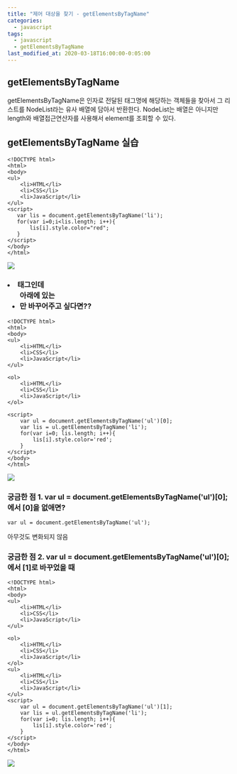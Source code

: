 ```yaml
---
title: "제어 대상을 찾기 - getElementsByTagName"
categories:
  - javascript
tags:
  - javascript
  - getElementsByTagName
last_modified_at: 2020-03-18T16:00:00-0:05:00
---
```


## getElementsByTagName

getElementsByTagName은 인자로 전달된 태그명에 해당하는 객체들을 찾아서 그 리스트를 NodeList라는 유사 배열에 담아서 반환한다. NodeList는 배열은 아니지만 length와 배열접근연산자를 사용해서 element를 조회할 수 있다.

## getElementsByTagName 실습

```
<!DOCTYPE html>
<html>
<body>
<ul>
    <li>HTML</li>
    <li>CSS</li>
    <li>JavaScript</li>
</ul>
<script>
   var lis = document.getElementsByTagName('li');
   for(var i=0;i<lis.length; i++){
       lis[i].style.color="red";
   }
</script>
</body>
</html>
```

![](https://kimmy100b.github.io/assets/images/javascript/getElement/tagName/01-01.jpg)

### <li>태그인데 <ul>아래에 있는 <li>만 바꾸어주고 싶다면??

```
<!DOCTYPE html>
<html>
<body>
<ul>
    <li>HTML</li>
    <li>CSS</li>
    <li>JavaScript</li>
</ul>

<ol>
    <li>HTML</li>
    <li>CSS</li>
    <li>JavaScript</li>
</ol>

<script>
    var ul = document.getElementsByTagName('ul')[0];
    var lis = ul.getElementsByTagName('li');
    for(var i=0; lis.length; i++){
        lis[i].style.color='red';
    }
</script>
</body>
</html>
```

![](https://kimmy100b.github.io/assets/images/javascript/getElement/tagName/01-02.jpg)

### 궁금한 점 1. var ul = document.getElementsByTagName('ul')[0];에서 [0]을 없애면?

```
var ul = document.getElementsByTagName('ul');
```

아무것도 변화되지 않음

### 궁금한 점 2. var ul = document.getElementsByTagName('ul')[0];에서 [1]로 바꾸었을 때

```
<!DOCTYPE html>
<html>
<body>
<ul>
    <li>HTML</li>
    <li>CSS</li>
    <li>JavaScript</li>
</ul>

<ol>
    <li>HTML</li>
    <li>CSS</li>
    <li>JavaScript</li>
</ol>
<ul>
    <li>HTML</li>
    <li>CSS</li>
    <li>JavaScript</li>
</ul>
<script>
    var ul = document.getElementsByTagName('ul')[1];
    var lis = ul.getElementsByTagName('li');
    for(var i=0; lis.length; i++){
        lis[i].style.color='red';
    }
</script>
</body>
</html>
```

![](https://kimmy100b.github.io/assets/images/javascript/getElement/tagName/01-03.jpg)
